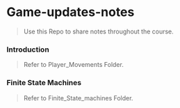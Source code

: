 # Game-updates-notes
> Use this Repo to share notes throughout the course.

### Introduction
> Refer to Player_Movements Folder.

### Finite State Machines
> Refer to Finite_State_machines Folder.
